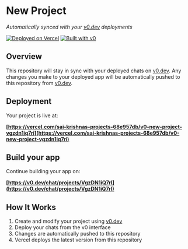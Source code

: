 # New Project

*Automatically synced with your [v0.dev](https://v0.dev) deployments*

[![Deployed on Vercel](https://img.shields.io/badge/Deployed%20on-Vercel-black?style=for-the-badge&logo=vercel)](https://vercel.com/sai-krishnas-projects-68e957db/v0-new-project-vgzdn1iq7ri)
[![Built with v0](https://img.shields.io/badge/Built%20with-v0.dev-black?style=for-the-badge)](https://v0.dev/chat/projects/VgzDN1iQ7rI)

## Overview

This repository will stay in sync with your deployed chats on [v0.dev](https://v0.dev).
Any changes you make to your deployed app will be automatically pushed to this repository from [v0.dev](https://v0.dev).

## Deployment

Your project is live at:

**[https://vercel.com/sai-krishnas-projects-68e957db/v0-new-project-vgzdn1iq7ri](https://vercel.com/sai-krishnas-projects-68e957db/v0-new-project-vgzdn1iq7ri)**

## Build your app

Continue building your app on:

**[https://v0.dev/chat/projects/VgzDN1iQ7rI](https://v0.dev/chat/projects/VgzDN1iQ7rI)**

## How It Works

1. Create and modify your project using [v0.dev](https://v0.dev)
2. Deploy your chats from the v0 interface
3. Changes are automatically pushed to this repository
4. Vercel deploys the latest version from this repository
